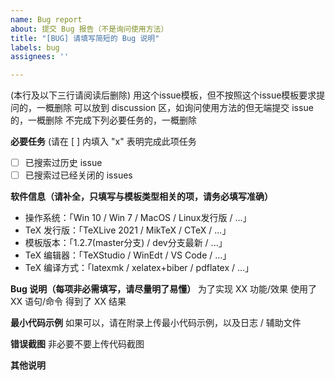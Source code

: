 ```yaml
---
name: Bug report
about: 提交 Bug 报告（不是询问使用方法）
title: "[BUG] 请填写简短的 Bug 说明"
labels: bug
assignees: ''

---
```


(本行及以下三行请阅读后删除)
用这个issue模板，但不按照这个issue模板要求提问的，一概删除
可以放到 discussion 区，如询问使用方法的但无端提交 issue的，一概删除
不完成下列必要任务的，一概删除

**必要任务** (请在 [ ] 内填入 "x" 表明完成此项任务
- [ ] 已搜索过历史 issue
- [ ] 已搜索过已经关闭的 issues

**软件信息（请补全，只填写与模板类型相关的项，请务必填写准确）**
 - 操作系统：「Win 10 / Win 7 / MacOS / Linux发行版 / ...」
 - TeX 发行版：「TeXLive 2021 / MikTeX / CTeX / ...」
 - 模板版本：「1.2.7(master分支) / dev分支最新 / ...」
 - TeX 编辑器：「TeXStudio / WinEdt / VS Code / ...」
 - TeX 编译方式：「latexmk / xelatex+biber / pdflatex / ...」

**Bug 说明（每项非必需填写，请尽量明了易懂）**
为了实现 XX 功能/效果
使用了 XX 语句/命令
得到了 XX 结果

**最小代码示例**
如果可以，请在附录上传最小代码示例，以及日志 / 辅助文件

**错误截图**
非必要不要上传代码截图

**其他说明**
